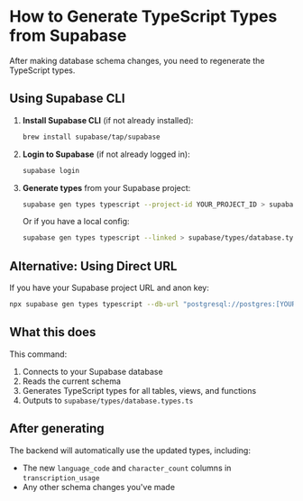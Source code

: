 # How to Generate TypeScript Types from Supabase

After making database schema changes, you need to regenerate the TypeScript types.

## Using Supabase CLI

1. **Install Supabase CLI** (if not already installed):
   ```bash
   brew install supabase/tap/supabase
   ```

2. **Login to Supabase** (if not already logged in):
   ```bash
   supabase login
   ```

3. **Generate types** from your Supabase project:
   ```bash
   supabase gen types typescript --project-id YOUR_PROJECT_ID > supabase/types/database.types.ts
   ```

   Or if you have a local config:
   ```bash
   supabase gen types typescript --linked > supabase/types/database.types.ts
   ```

## Alternative: Using Direct URL

If you have your Supabase project URL and anon key:

```bash
npx supabase gen types typescript --db-url "postgresql://postgres:[YOUR-PASSWORD]@db.[YOUR-PROJECT-REF].supabase.co:5432/postgres" > supabase/types/database.types.ts
```

## What this does

This command:
1. Connects to your Supabase database
2. Reads the current schema
3. Generates TypeScript types for all tables, views, and functions
4. Outputs to `supabase/types/database.types.ts`

## After generating

The backend will automatically use the updated types, including:
- The new `language_code` and `character_count` columns in `transcription_usage`
- Any other schema changes you've made